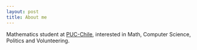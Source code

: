 ```yaml
---
layout: post
title: About me
---
```


Mathematics student at [PUC-Chile](www.uc.cl), interested in Math, Computer Science, Politics and Volunteering.

